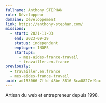 ```yaml
---
fullname: Anthony STEPHAN
role: Développeur
domaine: Développement
link: https://anthony-stephan.com/
missions:
  - start: 2021-11-03
    end: 2023-09-29
    status: independent
    employer: INOPS
    startups:
      - mes-aides-france-travail
      - travailler.en.france
previously:
  - travailler.en.france
  - mes-aides-france-travail
uuid: ad153066-7ffd-48be-8816-8ca0827ef9ac
---
```

Artisan du web et entrepreneur depuis 1998.
